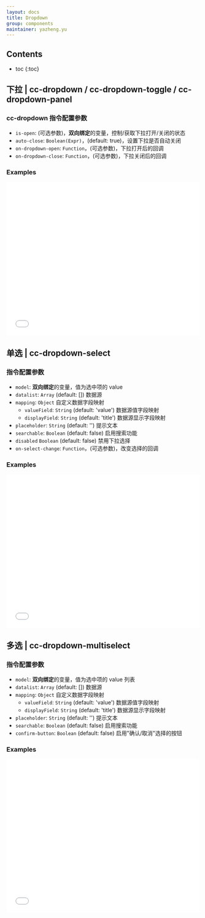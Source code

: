 ```yaml
---
layout: docs
title: Dropdown
group: components
maintainer: yazheng.yu
---
```


## Contents

* toc
{:toc}

## 下拉 | cc-dropdown / cc-dropdown-toggle / cc-dropdown-panel

### cc-dropdown 指令配置参数

* `is-open`: (可选参数)，**双向绑定**的变量，控制/获取下拉打开/关闭的状态
* `auto-close`: `Boolean(Expr)`，(default: true)，设置下拉是否自动关闭
* `on-dropdown-open`: `Function`，(可选参数)，下拉打开后的回调
* `on-dropdown-close`: `Function`，(可选参数)，下拉关闭后的回调

### Examples
<iframe width="100%" height="400" src="//jsfiddle.net/arzyu/dg3sm4nk/4/embedded/result,html,js/" allowfullscreen="allowfullscreen" frameborder="0"></iframe>

## 单选 | cc-dropdown-select

### 指令配置参数

* `model`: **双向绑定**的变量，值为选中项的 value
* `datalist`: `Array` (default: []) 数据源
* `mapping`: `Object` 自定义数据字段映射
	* `valueField`: `String` (default: 'value') 数据源值字段映射
	* `displayField`: `String` (default: 'title') 数据源显示字段映射
* `placeholder`: `String` (default: '') 提示文本
* `searchable`: `Boolean` (default: false) 启用搜索功能
* `disabled` `Boolean` (default: false) 禁用下拉选择
* `on-select-change`: `Function`，(可选参数)，改变选择的回调

### Examples

<iframe width="100%" height="400" src="//jsfiddle.net/arzyu/9hsa6ds1/embedded/result,html,js/" allowfullscreen="allowfullscreen" frameborder="0"></iframe>

## 多选 | cc-dropdown-multiselect

### 指令配置参数

* `model`: **双向绑定**的变量，值为选中项的 value 列表
* `datalist`: `Array` (default: []) 数据源
* `mapping`: `Object` 自定义数据字段映射
	* `valueField`: `String` (default: 'value') 数据源值字段映射
	* `displayField`: `String` (default: 'title') 数据源显示字段映射
* `placeholder`: `String` (default: '') 提示文本
* `searchable`: `Boolean` (default: false) 启用搜索功能
* `confirm-button`: `Boolean` (default: false) 启用"确认/取消"选择的按钮

### Examples

<iframe width="100%" height="400" src="//jsfiddle.net/arzyu/opg6xamo/embedded/result,html,js/" allowfullscreen="allowfullscreen" frameborder="0"></iframe>


